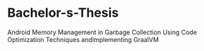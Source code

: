 # Bachelor-s-Thesis
Android Memory Management in Garbage Collection Using Code Optimization Techniques andImplementing GraalVM 
